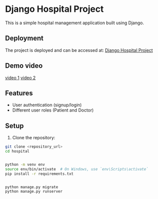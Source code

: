 # Django Hospital Project

This is a simple hospital management application built using Django.

## Deployment

The project is deployed and can be accessed at: [Django Hospital Project](https://nikh27.pythonanywhere.com/)

## Demo video
[video 1](https://drive.google.com/file/d/1aCtSvAhmaDWQMvUM9p3LC2csvlYXV_Nd/view?usp=sharing)
[video 2](https://drive.google.com/file/d/1QzYvLGdTGPjBR0s-qUk16AArFOZHQGPP/view?usp=sharing)

## Features

- User authentication (signup/login)
- Different user roles (Patient and Doctor)

## Setup

1. Clone the repository:

```sh
git clone <repository_url>
cd hospital


python -m venv env
source env/bin/activate  # On Windows, use `env\Scripts\activate`
pip install -r requirements.txt


python manage.py migrate
python manage.py runserver
